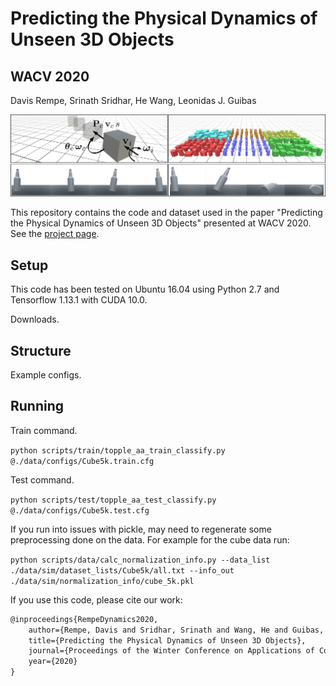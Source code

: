 # Predicting the Physical Dynamics of Unseen 3D Objects

## WACV 2020

Davis Rempe, Srinath Sridhar, He Wang, Leonidas J. Guibas

![Teaser](dynamics.png)

This repository contains the code and dataset used in the paper "Predicting the Physical Dynamics of Unseen 3D Objects" presented at WACV 2020. See the [project page](https://geometry.stanford.edu/projects/learningdynamicsWACV2020/).

## Setup
This code has been tested on Ubuntu 16.04 using Python 2.7 and Tensorflow 1.13.1 with CUDA 10.0.

Downloads.

## Structure
Example configs.

## Running
Train command.

`python scripts/train/topple_aa_train_classify.py @./data/configs/Cube5k.train.cfg`

Test command.

`python scripts/test/topple_aa_test_classify.py @./data/configs/Cube5k.test.cfg`

If you run into issues with pickle, may need to regenerate some preprocessing done on the data. For example for the cube data run:

`python scripts/data/calc_normalization_info.py --data_list ./data/sim/dataset_lists/Cube5k/all.txt --info_out ./data/sim/normalization_info/cube_5k.pkl`

If you use this code, please cite our work:
```latex
@inproceedings{RempeDynamics2020,
	author={Rempe, Davis and Sridhar, Srinath and Wang, He and Guibas, Leonidas J.},
	title={Predicting the Physical Dynamics of Unseen 3D Objects},
	journal={Proceedings of the Winter Conference on Applications of Computer Vision (WACV)},
	year={2020}
}
```
